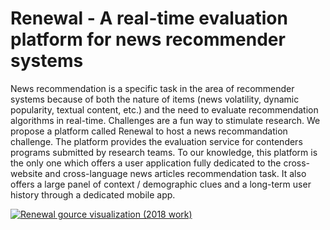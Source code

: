 # Renewal - A real-time evaluation platform for news recommender systems

News recommendation is a specific task in the area of recommender systems because of both the nature of items (news volatility, dynamic popularity, textual content, etc.) and the need to evaluate recommendation algorithms in real-time. Challenges are a fun way to stimulate research. We propose a platform called Renewal to host a news recommandation challenge. The platform provides the evaluation service for contenders programs submitted by research teams. To our knowledge, this platform is the only one which offers a user application fully dedicated to the cross-website and cross-language news articles recommendation task. It also offers a large panel of context / demographic clues and a long-term user history through a dedicated mobile app.



[![Renewal gource visualization (2018 work)](https://img.youtube.com/vi/VID/0.jpg)](https://www.youtube.com/watch?v=0rSm4hqPUJE)

